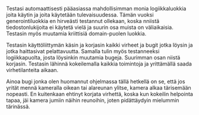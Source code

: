 Testasi automaattisesti pääasiassa mahdollisimman monia logiikkaluokkia joita käytin ja joita käytetään tulevaisuudessa. Tämän vuoksi generointiluokkia en hirveästi testannut ollekaan, koska nniistä tiedostonlukijoita ei käytetä vielä ja suurin osa muista on väliaikaisia. Testasin myös muutamia kriittisiä domain-puolen luokkia.

Testasin käyttöliittymän käsin ja korjasin kaikki virheet ja bugit jotka löysin ja jotka haittasivat pelattavuutta. Samalla tulin myös testanneeksi logiikkapuolta, josta löysinkin muutamia bugeja. Suurimman osan niistä korjasin. Testasin lähinnä kokeilemalla kaikkia toimintoja ja yrittämällä saada virhetilanteita aikaan.

Ainoa bugi jonka olen huomannut ohjelmassa tällä hetkellä on se, että jos yrität mennä kameralla oikean tai alareunan ylitse, kamera alkaa tärisemään nopeasti. En kuitenkaan ehtinyt korjata virhettä, koska kun kokeilin helpointa tapaa, jäi kamera jumiin näihin reunoihin, joten pidättäydyin mielummin tärinässä.
